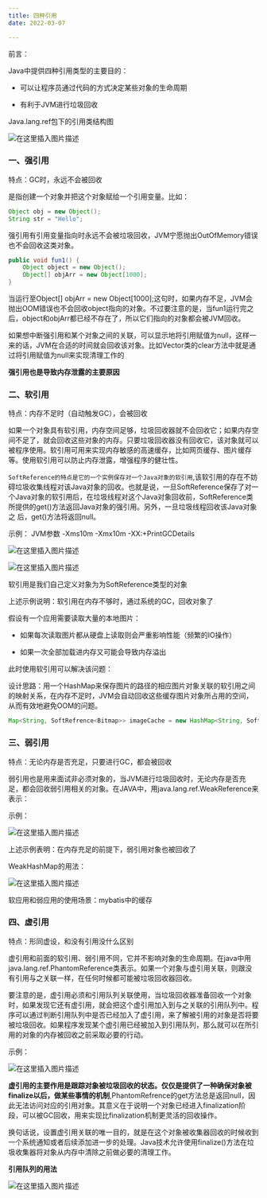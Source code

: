 ```yaml
---
title: 四种引用
date: 2022-03-07

---
```


前言：

Java中提供四种引用类型的主要目的：

* 可以让程序员通过代码的方式决定某些对象的生命周期

* 有利于JVM进行垃圾回收

Java.lang.ref包下的引用类结构图

![在这里插入图片描述](https://img-blog.csdnimg.cn/f2123eab449748a9adeb5fe4d03874cf.png?x-oss-process=image/watermark,type_d3F5LXplbmhlaQ,shadow_50,text_Q1NETiBAbGVlZGNvZGVKb2huMDE=,size_12,color_FFFFFF,t_70,g_se,x_16)

### 一、强引用

特点：GC时，永远不会被回收

是指创建一个对象并把这个对象赋给一个引用变量。比如：

```java
Object obj = new Object();
String str = "Hello";
```

强引用有引用变量指向时永远不会被垃圾回收，JVM宁愿抛出OutOfMemory错误也不会回收这类对象。

```java
public void fun1() {
    Object object = new Object();
    Object[] objArr = new Object[1000];
}
```

当运行至Object[] objArr = new Object[1000];这句时，如果内存不足，JVM会抛出OOM错误也不会回收object指向的对象。不过要注意的是，当fun1运行完之后，object和objArr都已经不存在了，所以它们指向的对象都会被JVM回收。

如果想中断强引用和某个对象之间的关联，可以显示地将引用赋值为null，这样一来的话，JVM在合适的时间就会回收该对象。比如Vector类的clear方法中就是通过将引用赋值为null来实现清理工作的

**强引用也是导致内存泄露的主要原因**

### 二、软引用

特点：内存不足时（自动触发GC），会被回收

如果一个对象具有软引用，内存空间足够，垃圾回收器就不会回收它；如果内存空间不足了，就会回收这些对象的内存。只要垃圾回收器没有回收它，该对象就可以被程序使用。软引用可用来实现内存敏感的高速缓存，比如网页缓存、图片缓存等。使用软引用可以防止内存泄露，增强程序的健壮性。

`SoftReference的特点是它的一个实例保存对一个Java对象的软引用`,该软引用的存在不妨碍垃圾收集线程对该Java对象的回收。也就是说，一旦SoftReference保存了对一个Java对象的软引用后，在垃圾线程对这个Java对象回收前，SoftReference类所提供的get()方法返回Java对象的强引用。另外，一旦垃圾线程回收该Java对象之 后，get()方法将返回null。

示例：
JVM参数 -Xms10m -Xmx10m -XX:+PrintGCDetails

![在这里插入图片描述](https://img-blog.csdnimg.cn/20759b9451124f04b66e5a10bb4b1ac8.png?x-oss-process=image/watermark,type_d3F5LXplbmhlaQ,shadow_50,text_Q1NETiBAbGVlZGNvZGVKb2huMDE=,size_20,color_FFFFFF,t_70,g_se,x_16)

![在这里插入图片描述](https://img-blog.csdnimg.cn/1299c6182c54443cba163d0e2a3179d9.png?x-oss-process=image/watermark,type_d3F5LXplbmhlaQ,shadow_50,text_Q1NETiBAbGVlZGNvZGVKb2huMDE=,size_20,color_FFFFFF,t_70,g_se,x_16)

软引用是我们自己定义对象为为SoftReference类型的<Object>对象

上述示例说明：软引用在内存不够时，通过系统的GC，回收对象了

假设有一个应用需要读取大量的本地图片：

* 如果每次读取图片都从硬盘上读取则会严重影响性能（频繁的IO操作）

* 如果一次全部加载进内存又可能会导致内存溢出

此时使用软引用可以解决该问题：

设计思路：用一个HashMap来保存图片的路径的相应图片对象关联的软引用之间的映射关系，在内存不足时，JVM会自动回收这些缓存图片对象所占用的空间，从而有效地避免OOM的问题。

```java
Map<String, SoftRefrence<Bitmap>> imageCache = new HashMap<String, SoftRefrence<Bitmap>>();
```

### 三、弱引用

特点：无论内存是否充足，只要进行GC，都会被回收

弱引用也是用来面试非必须对象的，当JVM进行垃圾回收时，无论内存是否充足，都会回收弱引用相关的对象。在JAVA中，用java.lang.ref.WeakReference来表示：

示例：

![在这里插入图片描述](https://img-blog.csdnimg.cn/43d5a6928f8a45f5949a0bb7c768c6b2.png?x-oss-process=image/watermark,type_d3F5LXplbmhlaQ,shadow_50,text_Q1NETiBAbGVlZGNvZGVKb2huMDE=,size_20,color_FFFFFF,t_70,g_se,x_16)


上述示例表明：在内存充足的前提下，弱引用对象也被回收了

WeakHashMap的用法：

![在这里插入图片描述](https://img-blog.csdnimg.cn/a393816be1fb48d386bb709c7cb59ee4.png?x-oss-process=image/watermark,type_d3F5LXplbmhlaQ,shadow_50,text_Q1NETiBAbGVlZGNvZGVKb2huMDE=,size_20,color_FFFFFF,t_70,g_se,x_16)

软应用和弱应用的使用场景：mybatis中的缓存

### 四、虚引用

特点：形同虚设，和没有引用没什么区别

虚引用和前面的软引用、弱引用不同，它并不影响对象的生命周期。在java中用java.lang.ref.PhantomReference类表示。如果一个对象与虚引用关联，则跟没有引用与之关联一样，在任何时候都可能被垃圾回收器回收。

要注意的是，虚引用必须和引用队列关联使用，当垃圾回收器准备回收一个对象时，如果发现它还有虚引用，就会把这个虚引用加入到与之关联的引用队列中。程序可以通过判断引用队列中是否已经加入了虚引用，来了解被引用的对象是否将要被垃圾回收。如果程序发现某个虚引用已经被加入到引用队列，那么就可以在所引用的对象的内存被回收之前采取必要的行动。

示例：

![在这里插入图片描述](https://img-blog.csdnimg.cn/9f19822770c14fb3b14a7db7ea752d55.png?x-oss-process=image/watermark,type_d3F5LXplbmhlaQ,shadow_50,text_Q1NETiBAbGVlZGNvZGVKb2huMDE=,size_20,color_FFFFFF,t_70,g_se,x_16)

**虚引用的主要作用是跟踪对象被垃圾回收的状态。仅仅是提供了一种确保对象被finalize以后，做某些事情的机制**,PhantomRefrence的get方法总是返回null，因此无法访问对应的引用对象。其意义在于说明一个对象已经进入finalization阶段，可以被GC回收，用来实现比finalization机制更灵活的回收操作。

换句话说，设置虚引用关联的唯一目的，就是在这个对象被收集器回收的时候收到一个系统通知或者后续添加进一步的处理。Java技术允许使用finalize()方法在垃圾收集器将对象从内存中清除之前做必要的清理工作。


**引用队列的用法**

![在这里插入图片描述](https://img-blog.csdnimg.cn/70662e56279345e48fd213368226f8d7.png?x-oss-process=image/watermark,type_d3F5LXplbmhlaQ,shadow_50,text_Q1NETiBAbGVlZGNvZGVKb2huMDE=,size_20,color_FFFFFF,t_70,g_se,x_16)
